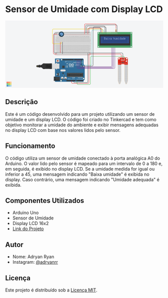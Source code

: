 # Sensor de Umidade com Display LCD

![Sistema de Umidade](img.png)


## Descrição

Este é um código desenvolvido para um projeto utilizando um sensor de umidade e um display LCD. O código foi criado no Tinkercad e tem como objetivo monitorar a umidade do ambiente e exibir mensagens adequadas no display LCD com base nos valores lidos pelo sensor.


## Funcionamento

O código utiliza um sensor de umidade conectado à porta analógica A0 do Arduino. O valor lido pelo sensor é mapeado para um intervalo de 0 a 180 e, em seguida, é exibido no display LCD. Se a umidade medida for igual ou inferior a 45, uma mensagem indicando "Baixa umidade" é exibida no display. Caso contrário, uma mensagem indicando "Umidade adequada" é exibida.

## Componentes Utilizados

- Arduino Uno
- Sensor de Umidade
- Display LCD 16x2
- [Link do Projeto](https://www.tinkercad.com/things/9C8wjaBe0O7-sensor-de-humidade)



## Autor

- Nome: Adryan Ryan
- Instagram: [@adryanrr](https://instagram.com/adryanrr)

## Licença

Este projeto é distribuído sob a [Licença MIT](https://opensource.org/licenses/MIT).
